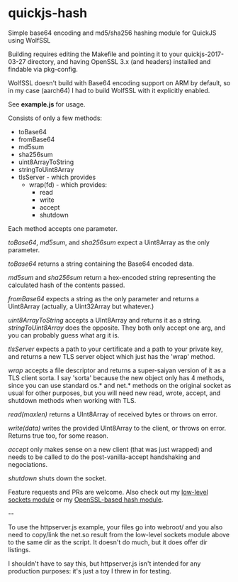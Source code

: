 # quickjs-hash
Simple base64 encoding and md5/sha256 hashing module for QuickJS using WolfSSL

Building requires editing the Makefile and pointing it to your quickjs-2017-03-27 directory, and having OpenSSL 3.x (and headers) installed and findable via pkg-config.

WolfSSL doesn't build with Base64 encoding support on ARM by default, so in my case (aarch64) I had to build WolfSSL with it explicitly enabled.

See **example.js** for usage.

Consists of only a few methods:
- toBase64
- fromBase64
- md5sum
- sha256sum
- uint8ArrayToString
- stringToUint8Array
- tlsServer - which provides
  - wrap(fd) - which provides:
    - read
    - write
    - accept
    - shutdown

Each method accepts one parameter.

*toBase64*, *md5sum*, and *sha256sum* expect a Uint8Array as the only parameter.

*toBase64* returns a string containing the Base64 encoded data.

*md5sum* and *sha256sum* return a hex-encoded string representing the calculated hash of the contents passed.

*fromBase64* expects a string as the only parameter and returns a Uint8Array (actually, a Uint32Array but whatever.)

*uint8ArrayToString* accepts a UInt8Array and returns it as a string. *stringToUint8Array* does the opposite. They both only accept one arg, and you can probably guess what arg it is.

*tlsServer* expects a path to your certificate and a path to your private key, and returns a new TLS server object which just has the 'wrap' method.

*wrap* accepts a file descriptor and returns a super-saiyan version of it as a TLS client sorta. I say 'sorta' because the new object only has 4 methods, since you can use standard os.* and net.* methods on the original socket as usual for other purposes, but you will need new read, wrote, accept, and shutdown methods when working with TLS.

*read(maxlen)* returns a UInt8Array of received bytes or throws on error.

*write(data)* writes the provided UInt8Array to the client, or throws on error. Returns true too, for some reason.

*accept* only makes sense on a new client (that was just wrapped) and needs to be called to do the post-vanilla-accept handshaking and negociations.

*shutdown* shuts down the socket.

Feature requests and PRs are welcome. Also check out my [low-level sockets module](https://github.com/danieloneill/quickjs-net) or my [OpenSSL-based hash module](https://github.com/danieloneill/quickjs-hash).

--

To use the httpserver.js example, your files go into webroot/ and you also need to copy/link the net.so result from the low-level sockets module above to the same dir as the script. It doesn't do much, but it does offer dir listings.

I shouldn't have to say this, but httpserver.js isn't intended for any production purposes: it's just a toy I threw in for testing.
